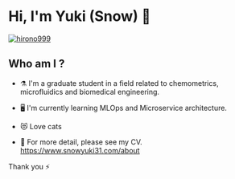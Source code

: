 # Hi, I'm Yuki (Snow) 👋

[![hirono999](https://img.shields.io/endpoint?url=https%3A%2F%2Fatcoder-badges.now.sh%2Fapi%2Fatcoder%2Fjson%2Fhirono999)](https://atcoder.jp/users/hirono999)

## Who am I ? 

- ⚗️ I'm a graduate student in a field related to chemometrics, microfluidics and biomedical engineering.

- 🖥️ I'm currently learning MLOps and Microservice architecture.

- 😻 Love cats

- 💬 For more detail, please see my CV. https://www.snowyuki31.com/about

Thank you ⚡

<!--
**snowyuki31/snowyuki31** is a ✨ _special_ ✨ repository because its `README.md` (this file) appears on your GitHub profile.

Here are some ideas to get you started:

- 🔭 I’m currently working on ...
- 🌱 I’m currently learning ...
- 👯 I’m looking to collaborate on ...
- 🤔 I’m looking for help with ...
- 💬 Ask me about ...
- 📫 How to reach me: ...
- 😄 Pronouns: ...
- ⚡ Fun fact: ...
-->
